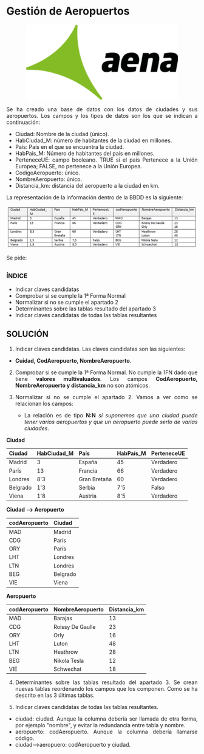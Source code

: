 <div align="justify">

# Gestión de Aeropuertos 

<div align="center">
<img src="https://raw.githubusercontent.com/popadron/base-de-datos/main/Tareas/UD2-INTERPRETACI%C3%93N%20DE%20DIAGRAMAS%20ENTIDAD-RELACI%C3%93N/NORMALIZACION/img/aena_logo.png?token=GHSAT0AAAAAAB3KRMJHCND57O74BPHESERSY3WQMZQ" width="400px"/>
</div>

Se ha creado una base de datos con los datos de ciudades y sus aeropuertos. Los campos y los tipos de datos son los que se indican a continuación:
- Ciudad: Nombre de la ciudad (único).
- HabCiudad_M: número de habitantes de la ciudad en millones. 
- País: País en el que se encuentra la ciudad.
- HabPais_M: Número de habitantes del país en millones.
- PerteneceUE: campo booleano. TRUE si el país Pertenece a la Unión Europea; FALSE, no pertenece a la Unión Europea. 
- CodigoAeropuerto: único.
- NombreAeropuerto: único.
- Distancia_km: distancia del aeropuerto a la ciudad en km.

La representación de la información dentro de la BBDD es la siguiente:


<div align="center">
 <img src="https://raw.githubusercontent.com/popadron/base-de-datos/main/Tareas/UD2-INTERPRETACI%C3%93N%20DE%20DIAGRAMAS%20ENTIDAD-RELACI%C3%93N/NORMALIZACION/img/tabla.png?token=GHSAT0AAAAAAB3KRMJHVJ3LQ7W7P46KUPFUY3WQNSQ"/>
 </div>

Se pide:
  
  
##
  
### ÍNDICE 
  
  - Indicar claves candidatas
  - Comprobar si se cumple la 1ª Forma Normal
  - Normalizar si no se cumple el apartado 2
  - Determinantes sobre las tablas resultado del apartado 3
  - Indicar claves candidatas de todas las tablas resultantes
  
##

## SOLUCIÓN

1. Indicar claves candidatas.
  Las claves candidatas son las siguientes:
  - __Cuidad, CodAeropuerto, NombreAeropuerto__.
  
2. Comprobar si se cumple la 1ª Forma Normal.
  No cumple la 1FN dado que tiene __valores multivaluados__. Los campos __CodAeropuerto, NombreAeropuerto y distancia_km__ no son atómicos.
  
3. Normalizar si no se cumple el apartado 2.
  Vamos a ver como se relacionan los campos:
    - La relación es de tipo __N:N__ _si suponemos que una ciudad puede tener varios aeropuertos y que un aeropuerto puede serlo de varias ciudades_.

**Ciudad**
  
  | Ciudad | HabCiudad_M | País | HabPaís_M | PerteneceUE |
  |--------|-------------|------|-----------|-------------|
  | Madrid | 3 | España | 45 | Verdadero |
  | París | 13 | Francia | 66 | Verdadero |
  | Londres | 8'3 | Gran Bretaña | 60 | Verdadero |
  | Belgrado | 1'3 | Serbia | 7'5 | Falso |
  | Viena | 1'8 | Austria | 8'5 | Verdadero |

**Ciudad --> Aeropuerto**
  
  | codAeropuerto | Ciudad |
  |----|----|
  | MAD | Madrid |
  | CDG | París |
  | ORY | París |
  | LHT | Londres |
  | LTN | Londres |
  | BEG | Belgrado |
  | VIE | Viena |

**Aeropuerto**
  
  | codAeropuerto | NombreAeropuerto | Distancia_km |
  |----|----|----|
  | MAD | Barajas | 13 |
  | CDG | Roissy De Gaulle | 23 |
  | ORY | Orly | 16 |
  | LHT | Luton | 48 |
  | LTN | Heathrow | 28 |
  | BEG | Nikola Tesla | 12 |
  | VIE | Schwechat | 18 |
  
4. Determinantes sobre las tablas resultado del apartado 3.
  Se crean nuevas tablas reordenando los campos que los componen. Como se ha descrito en las 3 últimas tablas.

5. Indicar claves candidatas de todas las tablas resultantes.
  - ciudad: ciudad. Aunque la columna debería ser llamada de otra forma, por ejemplo "nombre", y evitar la redundancia entre tabla y nombre.
  - aeropuerto: codAeropuerto. Aunque la columna debería llamarse código.
  - ciudad-->aeropuero: codAeropuerto y ciudad.

  
  
  
  
  
  
  
  
  
  
  
  
  
  
  
  
  
  
  
  
  
  
  
  
  

